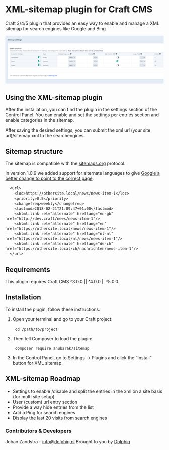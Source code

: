 # XML-sitemap plugin for Craft CMS

Craft 3/4/5 plugin that provides an easy way to enable and manage a XML sitemap for search engines like Google and Bing

![Screenshot](resources/screenshots/screenshot1.png)

## Using the XML-sitemap plugin

After the installation, you can find the plugin in the settings section of the Control Panel.
You can enable and set the settings per entries section and enable categories in the sitemap.

After saving the desired settings, you can submit the xml url (your site url)/sitemap.xml to the searchengines.

## Sitemap structure
The sitemap is compatible with the [sitemaps.org](https://www.sitemaps.org/protocol.html) protocol.

In version 1.0.9 we added support for alternate languages to give [Google a better change to point to the correct page](https://support.google.com/webmasters/answer/2620865?hl=en).
```
  <url>
    <loc>https://othersite.local/news/news-item-1</loc>
    <priority>0.5</priority>
    <changefreq>weekly</changefreq>
    <lastmod>2018-02-21T21:09:47+01:00</lastmod>
    <xhtml:link rel="alternate" hreflang="en-gb" href="http://dev.craft/news/news-item-1"/>
    <xhtml:link rel="alternate" hreflang="en" href="https://othersite.local/news/news-item-1"/>
    <xhtml:link rel="alternate" hreflang="nl-nl" href="https://othersite.local/nl/news/news-item-1"/>
    <xhtml:link rel="alternate" hreflang="de-ch" href="https://othersite.local/ch/nachrichten/news-item-1"/>
  </url>
```
## Requirements

This plugin requires Craft CMS ^3.0.0 || ^4.0.0 || ^5.0.0.

## Installation

To install the plugin, follow these instructions.

1. Open your terminal and go to your Craft project:

        cd /path/to/project

2. Then tell Composer to load the plugin:

        composer require anubarak/sitemap

3. In the Control Panel, go to Settings → Plugins and click the “Install” button for XML sitemap.


## XML-sitemap Roadmap
- Settings to enable /disable and split the entries in the xml on a site basis (for multi site setup)
- User (custom) url entry section
- Provide a way hide entries from the list
- Add a Ping for search engines
- Display the last 20 visits from search engines


### Contributors & Developers
Johan Zandstra - info@dolphiq.nl
Brought to you by [Dolphiq](https://dolphiq.nl)

